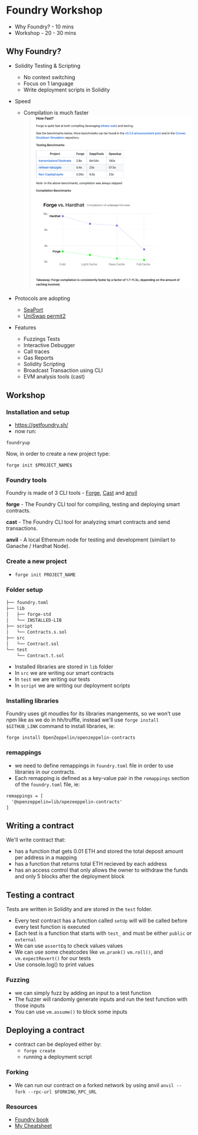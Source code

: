 # Foundry Workshop

- Why Foundry? - 10 mins
- Workshop - 20 - 30 mins

## Why Foundry?

- Solidity Testing & Scripting

  - No context switching
  - Focus on 1 language
  - Write deployment scripts in Solidity

- Speed

  - Compilation is much faster
    ![](images/fast.png)

- Protocols are adopting

  - [SeaPort]()
  - [UniSwap permit2]()

- Features
  - Fuzzings Tests
  - Interactive Debugger
  - Call traces
  - Gas Reports
  - Solidity Scripting
  - Broadcast Transaction using CLI
  - EVM analysis tools (cast)

## Workshop

### Installation and setup

- https://getfoundry.sh/
- now run:

```
foundryup
```

Now, in order to create a new project type:

```
forge init $PROJECT_NAME$
```

### Foundry tools

Foundry is made of 3 CLI tools - [Forge](https://book.getfoundry.sh/forge/), [Cast](https://book.getfoundry.sh/cast/) and [anvil](https://book.getfoundry.sh/anvil/)

<b>forge</b> - The Foundry CLI tool for compiling, testing and deploying smart contracts.

<b>cast</b> - The Foundry CLI tool for analyzing smart contracts and send transactions.

<b>anvil</b> - A local Ethereum node for testing and development (similart to Ganache / Hardhat Node).

### Create a new project

- ```
  forge init PROJECT_NAME
  ```

### Folder setup

```
├── foundry.toml
├── lib
│   ├── forge-std
│   └── INSTALLED-LIB
├── script
│   └── Contracts.s.sol
├── src
│   └── Contract.sol
└── test
    └── Contract.t.sol
```

- Installed libraries are stored in `lib` folder
- In `src` we are writing our smart contracts
- In `test` we are writing our tests
- In `script` we are writing our deployment scripts

### Installing libraries

Foundry uses git moudles for its libraries mangements, so we won't use npm like as we do in hh/truffle, instead we'll use `forge install $GITHUB_LINK` command to install libraries, ie:

```
forge install OpenZeppelin/openzeppelin-contracts
```

### remappings

- we need to define remappings in `foundry.toml` file in order to use libraries in our contracts.
- Each remapping is defined as a key-value pair in the `remappings` section of the `foundry.toml` file, ie:

```
remappings = [
  '@openzeppelin=lib/opezeeppelin-contracts'
]
```

## Writing a contract

We'll write contract that:

- has a function that gets 0.01 ETH and stored the total deposit amount per address in a mapping
- has a function that returns total ETH recieved by each address
- has an access control that only allows the owner to withdraw the funds and only 5 blocks after the deployment block

## Testing a contract

Tests are written in Solidity and are stored in the `test` folder.

- Every test contract has a function called `setUp` will will be called before every test function is executed
- Each test is a function that starts with `test_` and must be either `public` or `external`
- We can use `assertEq` to check values values
- We can use some cheatcodes like `vm.prank()` `vm.roll()`, and `vm.expectRevert()` for our tests
- Use console.log() to print values

### Fuzzing

- we can simply fuzz by adding an input to a test function
- The fuzzer will randomly generate inputs and run the test function with those inputs
- You can use `vm.assume()` to block some inputs

## Deploying a contract

- contract can be deployed either by:
  - `forge create`
  - running a deployment script

### Forking

- We can run our contract on a forked network by using anvil
  `anvil --fork --rpc-url $FORKING_RPC_URL`

### Resources

- [Foundry book](https://book.getfoundry.sh/)
- [My Cheatsheet](https://github.com/ZenGo-X/foundry-cheatsheet)
